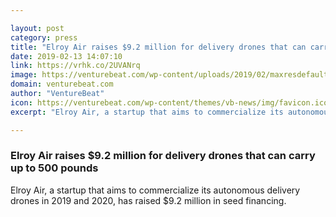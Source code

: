 ```yaml
---

layout: post
category: press
title: "Elroy Air raises $9.2 million for delivery drones that can carry up to 500 pounds"
date: 2019-02-13 14:07:10
link: https://vrhk.co/2UVANrq
image: https://venturebeat.com/wp-content/uploads/2019/02/maxresdefault.jpg?w=1200&strip=all
domain: venturebeat.com
author: "VentureBeat"
icon: https://venturebeat.com/wp-content/themes/vb-news/img/favicon.ico
excerpt: "Elroy Air, a startup that aims to commercialize its autonomous delivery drones in 2019 and 2020, has raised $9.2 million in seed financing."

---
```


### Elroy Air raises $9.2 million for delivery drones that can carry up to 500 pounds

Elroy Air, a startup that aims to commercialize its autonomous delivery drones in 2019 and 2020, has raised $9.2 million in seed financing.